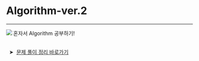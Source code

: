 # Algorithm-ver.2
---
<img align='left' src="http://mazassumnida.wtf/api/v2/generate_badge?boj=lch9502">
혼자서 Algorithm 공부하기!  
    
<br/>
<br/>

&nbsp;&nbsp;&#10148;&nbsp;&nbsp;[문제 풀이 정리 바로가기](https://near-apparatus-275.notion.site/Java-b8cfc71d17134ccaa5e2102080d99e13) 
